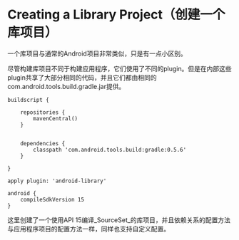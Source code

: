 # Creating a Library Project（创建一个库项目）

一个库项目与通常的Android项目非常类似，只是有一点小区别。

尽管构建库项目不同于构建应用程序，它们使用了不同的plugin。但是在内部这些plugin共享了大部分相同的代码，并且它们都由相同的com.android.tools.build.gradle.jar提供。

    buildscript {

        repositories {
            mavenCentral()
        }


        dependencies {
            classpath 'com.android.tools.build:gradle:0.5.6'
        }

    }

    apply plugin: 'android-library'

    android {
        compileSdkVersion 15
    }

这里创建了一个使用API 15编译_SourceSet_的库项目，并且依赖关系的配置方法与应用程序项目的配置方法一样，同样也支持自定义配置。
